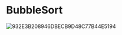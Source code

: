 # BubbleSort
![932E3B208946DBECB9D48C77B44E5194](https://user-images.githubusercontent.com/110986455/190899976-accabb3f-31d4-4d40-9d62-38e69a953598.jpg)
